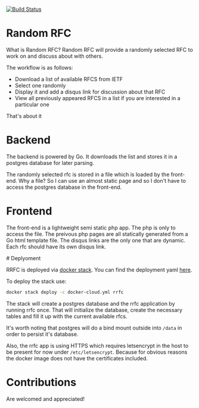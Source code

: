 [![Build Status](https://travis-ci.org/Skarlso/rrfc.svg?branch=master)](https://travis-ci.org/Skarlso/rrfc)

# Random RFC

What is Random RFC? Random RFC will provide a randomly selected RFC to work on and discuss about with others.

The workflow is as follows:

* Download a list of available RFCS from IETF
* Select one randomly
* Display it and add a disqus link for discussion about that RFC
* View all previously appeared RFCS in a list if you are interested in a particular one

That's about it

# Backend

The backend is powered by Go. It downloads the list and stores it in a postgres database for later parsing.

The randomly selected rfc is stored in a file which is loaded by the front-end. Why a file? So I can use an almost static page and so I don't have to access the postgres database in the front-end.

# Frontend

The front-end is a lightweight semi static php app. The php is only to access the file. The preivous php pages are all statically generated from a Go html template file. The disqus links are the only one that are dynamic. Each rfc should have its own disqus link.

# Deplyoment

RRFC is deployed via [docker stack](https://docs.docker.com/get-started/part5/). You can find the deployment yaml [here](docker-cloud.yml).

To deploy the stack use:

```bash
docker stack deploy -c docker-cloud.yml rrfc
```

The stack will create a postgres database and the rrfc application by running rrfc once. That will initialize the database, create the necessary tables and fill it up with the current available rfcs.

It's worth noting that postgres will do a bind mount outside into `/data` in order to persist it's database.

Also, the rrfc app is using HTTPS which requires letsencrypt in the host to be present for now under `/etc/letsencrypt`. Because for obvious reasons the docker image does not have the certificates included.

# Contributions

Are welcomed and appreciated!
